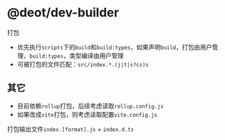 # @deot/dev-builder

打包

- 优先执行`scripts`下的`build`和`build:types`，如果声明`build`，打包由用户管理，`build:types`，类型编译由用户管理
- 可被打包的文件匹配：`src/index.*.(j|t|s?cs)s`

## 其它

- 目前依赖`rollup`打包，后续考虑读取`rollup.config.js`
- 如果改成`vite`打包，则考虑读取配置`vite.config.js`

打包输出文件`index.[format].js` + `index.d.ts`